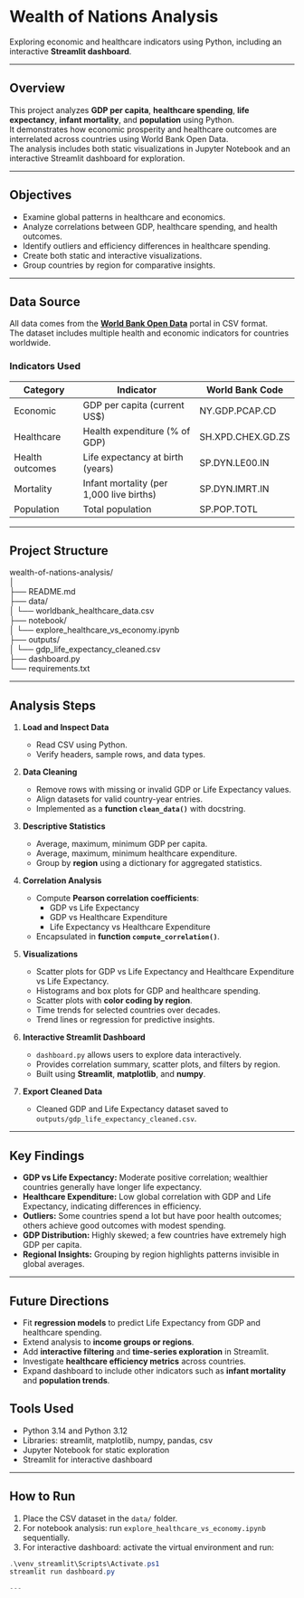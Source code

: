 # Wealth of Nations Analysis

Exploring economic and healthcare indicators using Python, including an interactive **Streamlit dashboard**.

---

## Overview

This project analyzes **GDP per capita**, **healthcare spending**, **life expectancy**, **infant mortality**, and **population** using Python.  
It demonstrates how economic prosperity and healthcare outcomes are interrelated across countries using World Bank Open Data.  
The analysis includes both static visualizations in Jupyter Notebook and an interactive Streamlit dashboard for exploration.

---

## Objectives

- Examine global patterns in healthcare and economics.  
- Analyze correlations between GDP, healthcare spending, and health outcomes.  
- Identify outliers and efficiency differences in healthcare spending.  
- Create both static and interactive visualizations.  
- Group countries by region for comparative insights.

---

## Data Source

All data comes from the **[World Bank Open Data](https://data.worldbank.org/)** portal in CSV format.  
The dataset includes multiple health and economic indicators for countries worldwide.

### Indicators Used

| Category | Indicator | World Bank Code |
|-----------|------------|----------------|
| Economic | GDP per capita (current US$) | NY.GDP.PCAP.CD |
| Healthcare | Health expenditure (% of GDP) | SH.XPD.CHEX.GD.ZS |
| Health outcomes | Life expectancy at birth (years) | SP.DYN.LE00.IN |
| Mortality | Infant mortality (per 1,000 live births) | SP.DYN.IMRT.IN |
| Population | Total population | SP.POP.TOTL |

---

## Project Structure

wealth-of-nations-analysis/  
│  
├── README.md  
├── data/  
│   └── worldbank_healthcare_data.csv  
├── notebook/  
│   └── explore_healthcare_vs_economy.ipynb  
├── outputs/  
│   └── gdp_life_expectancy_cleaned.csv  
├── dashboard.py  
└── requirements.txt  

---

## Analysis Steps

1. **Load and Inspect Data**  
   - Read CSV using Python.  
   - Verify headers, sample rows, and data types.

2. **Data Cleaning**  
   - Remove rows with missing or invalid GDP or Life Expectancy values.  
   - Align datasets for valid country-year entries.  
   - Implemented as a **function `clean_data()`** with docstring.

3. **Descriptive Statistics**  
   - Average, maximum, minimum GDP per capita.  
   - Average, maximum, minimum healthcare expenditure.  
   - Group by **region** using a dictionary for aggregated statistics.

4. **Correlation Analysis**  
   - Compute **Pearson correlation coefficients**:  
     - GDP vs Life Expectancy  
     - GDP vs Healthcare Expenditure  
     - Life Expectancy vs Healthcare Expenditure  
   - Encapsulated in **function `compute_correlation()`**.

5. **Visualizations**  
   - Scatter plots for GDP vs Life Expectancy and Healthcare Expenditure vs Life Expectancy.  
   - Histograms and box plots for GDP and healthcare spending.  
   - Scatter plots with **color coding by region**.  
   - Time trends for selected countries over decades.  
   - Trend lines or regression for predictive insights.

6. **Interactive Streamlit Dashboard**  
   - `dashboard.py` allows users to explore data interactively.  
   - Provides correlation summary, scatter plots, and filters by region.  
   - Built using **Streamlit**, **matplotlib**, and **numpy**.

7. **Export Cleaned Data**  
   - Cleaned GDP and Life Expectancy dataset saved to `outputs/gdp_life_expectancy_cleaned.csv`.

---

## Key Findings

- **GDP vs Life Expectancy:** Moderate positive correlation; wealthier countries generally have longer life expectancy.  
- **Healthcare Expenditure:** Low global correlation with GDP and Life Expectancy, indicating differences in efficiency.  
- **Outliers:** Some countries spend a lot but have poor health outcomes; others achieve good outcomes with modest spending.  
- **GDP Distribution:** Highly skewed; a few countries have extremely high GDP per capita.  
- **Regional Insights:** Grouping by region highlights patterns invisible in global averages.

---

## Future Directions

- Fit **regression models** to predict Life Expectancy from GDP and healthcare spending.  
- Extend analysis to **income groups or regions**.  
- Add **interactive filtering** and **time-series exploration** in Streamlit.  
- Investigate **healthcare efficiency metrics** across countries.  
- Expand dashboard to include other indicators such as **infant mortality** and **population trends**.

 ## Tools Used

- Python 3.14 and Python 3.12
- Libraries: streamlit, matplotlib, numpy, pandas, csv
- Jupyter Notebook for static exploration
- Streamlit for interactive dashboard

---

## How to Run 

1. Place the CSV dataset in the `data/` folder.  
2. For notebook analysis: run `explore_healthcare_vs_economy.ipynb` sequentially.  
3. For interactive dashboard: activate the virtual environment and run:

```powershell
.\venv_streamlit\Scripts\Activate.ps1
streamlit run dashboard.py

---

